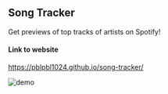 ## Song Tracker

Get previews of top tracks of artists on Spotify!

#### Link to website
https://pblpbl1024.github.io/song-tracker/

![demo](https://github.com/pblpbl1024/song-tracker/blob/main/media/demo.gif)
